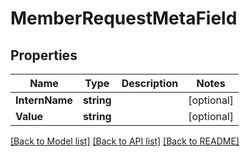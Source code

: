 # MemberRequestMetaField

## Properties

Name | Type | Description | Notes
------------ | ------------- | ------------- | -------------
**InternName** | **string** |  | [optional] 
**Value** | **string** |  | [optional] 

[[Back to Model list]](../README.md#documentation-for-models) [[Back to API list]](../README.md#documentation-for-api-endpoints) [[Back to README]](../README.md)



